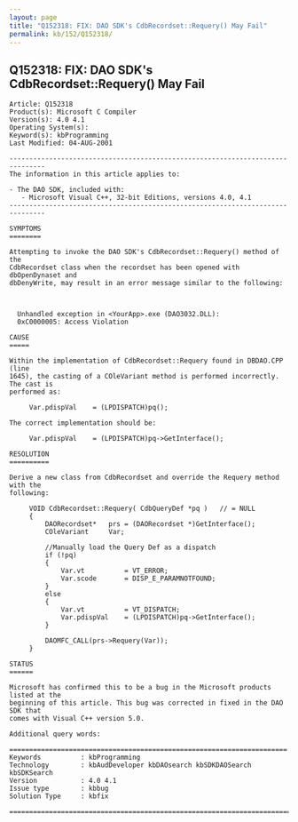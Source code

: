 ```yaml
---
layout: page
title: "Q152318: FIX: DAO SDK's CdbRecordset::Requery() May Fail"
permalink: kb/152/Q152318/
---
```


## Q152318: FIX: DAO SDK's CdbRecordset::Requery() May Fail

	Article: Q152318
	Product(s): Microsoft C Compiler
	Version(s): 4.0 4.1
	Operating System(s): 
	Keyword(s): kbProgramming
	Last Modified: 04-AUG-2001
	
	-------------------------------------------------------------------------------
	The information in this article applies to:
	
	- The DAO SDK, included with:
	   - Microsoft Visual C++, 32-bit Editions, versions 4.0, 4.1 
	-------------------------------------------------------------------------------
	
	SYMPTOMS
	========
	
	Attempting to invoke the DAO SDK's CdbRecordset::Requery() method of the
	CdbRecordset class when the recordset has been opened with dbOpenDynaset and
	dbDenyWrite, may result in an error message similar to the following:
	
	  
	
	  Unhandled exception in <YourApp>.exe (DAO3032.DLL):
	  0xC0000005: Access Violation
	
	CAUSE
	=====
	
	Within the implementation of CdbRecordset::Requery found in DBDAO.CPP (line
	1645), the casting of a COleVariant method is performed incorrectly. The cast is
	performed as:
	
	     Var.pdispVal    = (LPDISPATCH)pq();
	
	The correct implementation should be:
	
	     Var.pdispVal    = (LPDISPATCH)pq->GetInterface();
	
	RESOLUTION
	==========
	
	Derive a new class from CdbRecordset and override the Requery method with the
	following:
	
	     VOID CdbRecordset::Requery( CdbQueryDef *pq )   // = NULL
	     {
	         DAORecordset*   prs = (DAORecordset *)GetInterface();
	         COleVariant     Var;
	
	         //Manually load the Query Def as a dispatch
	         if (!pq)
	         {
	             Var.vt          = VT_ERROR;
	             Var.scode       = DISP_E_PARAMNOTFOUND;
	         }
	         else
	         {
	             Var.vt          = VT_DISPATCH;
	             Var.pdispVal    = (LPDISPATCH)pq->GetInterface();
	         }
	
	         DAOMFC_CALL(prs->Requery(Var));
	     }
	
	STATUS
	======
	
	Microsoft has confirmed this to be a bug in the Microsoft products listed at the
	beginning of this article. This bug was corrected in fixed in the DAO SDK that
	comes with Visual C++ version 5.0.
	
	Additional query words:
	
	======================================================================
	Keywords          : kbProgramming 
	Technology        : kbAudDeveloper kbDAOsearch kbSDKDAOSearch kbSDKSearch
	Version           : 4.0 4.1
	Issue type        : kbbug
	Solution Type     : kbfix
	
	=============================================================================
	
